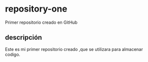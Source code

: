 # repository-one
Primer repositorio creado en GitHub
## descripción
Este es mi primer repositorio creado ,que se utilizara para almacenar codigo.
